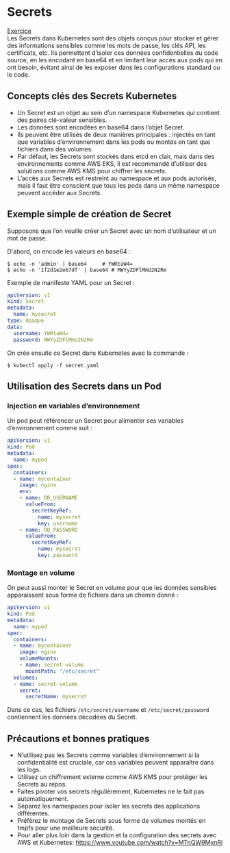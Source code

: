 # Secrets
[Exercice](exercices/deployment-secret.yaml)\
Les Secrets dans Kubernetes sont des objets conçus pour stocker et gérer des informations sensibles comme les mots de passe, les clés API, les certificats, etc. Ils permettent d’isoler ces données confidentielles du code source, en les encodant en base64 et en limitant leur accès aux pods qui en ont besoin, évitant ainsi de les exposer dans les configurations standard ou le code.

## Concepts clés des Secrets Kubernetes
- Un Secret est un objet au sein d’un namespace Kubernetes qui contient des paires clé-valeur sensibles.
- Les données sont encodées en base64 dans l’objet Secret.
- Ils peuvent être utilisés de deux manières principales : injectés en tant que variables d’environnement dans les pods ou montés en tant que fichiers dans des volumes.
- Par défaut, les Secrets sont stockés dans etcd en clair, mais dans des environnements comme AWS EKS, il est recommandé d’utiliser des solutions comme AWS KMS pour chiffrer les secrets.
- L’accès aux Secrets est restreint au namespace et aux pods autorisés, mais il faut être conscient que tous les pods dans un même namespace peuvent accéder aux Secrets.

## Exemple simple de création de Secret

Supposons que l’on veuille créer un Secret avec un nom d’utilisateur et un mot de passe.

D'abord, on encode les valeurs en base64 :
```
$ echo -n 'admin' | base64     # YWRtaW4=
$ echo -n '1f2d1e2e67df' | base64 # MWYyZDFlMmU2N2Rm
```

Exemple de manifeste YAML pour un Secret :
```yaml
apiVersion: v1
kind: Secret
metadata:
  name: mysecret
type: Opaque
data:
  username: YWRtaW4=
  password: MWYyZDFlMmU2N2Rm
```

On crée ensuite ce Secret dans Kubernetes avec la commande :
```
$ kubectl apply -f secret.yaml
```

## Utilisation des Secrets dans un Pod

### Injection en variables d’environnement
Un pod peut référencer un Secret pour alimenter ses variables d’environnement comme suit :
```yaml
apiVersion: v1
kind: Pod
metadata:
  name: mypod
spec:
  containers:
  - name: mycontainer
    image: nginx
    env:
    - name: DB_USERNAME
      valueFrom:
        secretKeyRef:
          name: mysecret
          key: username
    - name: DB_PASSWORD
      valueFrom:
        secretKeyRef:
          name: mysecret
          key: password
```

### Montage en volume
On peut aussi monter le Secret en volume pour que les données sensibles apparaissent sous forme de fichiers dans un chemin donné :
```yaml
apiVersion: v1
kind: Pod
metadata:
  name: mypod
spec:
  containers:
  - name: mycontainer
    image: nginx
    volumeMounts:
    - name: secret-volume
      mountPath: "/etc/secret"
  volumes:
  - name: secret-volume
    secret:
      secretName: mysecret
```
Dans ce cas, les fichiers `/etc/secret/username` et `/etc/secret/password` contiennent les données décodées du Secret.

## Précautions et bonnes pratiques
- N’utilisez pas les Secrets comme variables d’environnement si la confidentialité est cruciale, car ces variables peuvent apparaître dans les logs.
- Utilisez un chiffrement externe comme AWS KMS pour protéger les Secrets au repos.
- Faites pivoter vos secrets régulièrement, Kubernetes ne le fait pas automatiquement.
- Séparez les namespaces pour isoler les secrets des applications différentes.
- Préférez le montage de Secrets sous forme de volumes montés en tmpfs pour une meilleure sécurité.
- Pour aller plus loin dans la gestion et la configuration des secrets avec AWS et Kubernetes: https://www.youtube.com/watch?v=MTnQW9MxnRI
